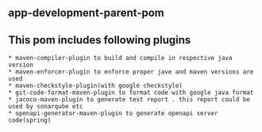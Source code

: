 ## app-development-parent-pom

## This pom includes following plugins
    * maven-compiler-plugin to build and compile in respective java version
    * maven-enforcer-plugin to enforce proper jave and maven versions are used
    * maven-checkstyle-plugin(with google checkstyle) 
    * git-code-format-maven-plugin to format code with google java format
    * jacoco-maven-plugin to generate test report . this report could be used by sonarqube etc 
    * openapi-generator-maven-plugin to generate openapi server code(spring)
